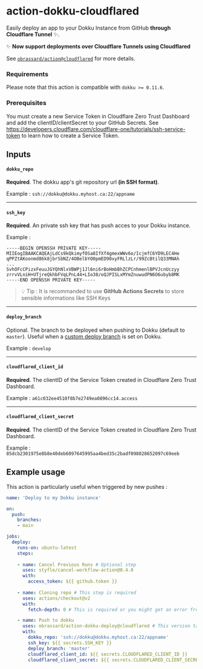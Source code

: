 # action-dokku-cloudflared
Easily deploy an app to your Dokku Instance from GitHub **through Cloudflare Tunnel** :sparkles:.

:sparkles: **Now support deployments over Cloudflare Tunnels using Cloudflared**

See [`obrassard/action@cloudflared`](https://github.com/obrassard/action-dokku-push/tree/cloudflared) for more details.

### Requirements

Please note that this action is compatible with `dokku >= 0.11.6`.

### Prerequisites

You must create a new Service Token in Cloudflare Zero Trust Dashboard and add the clientID/clientSecret to your GitHub Secrets.
See https://developers.cloudflare.com/cloudflare-one/tutorials/ssh-service-token to learn how to create a Service Token.


## Inputs

#### `dokku_repo`

**Required**. The dokku app's git repository url **(in SSH format)**. 

Example : `ssh://dokku@dokku.myhost.ca:22/appname`

***

#### `ssh_key`

**Required**. An private ssh key that has push acces to your Dokku instance. 

Example :

```
-----BEGIN OPENSSH PRIVATE KEY-----
MIIEogIBAAKCAQEAjLdCs9kQkimyfOSa8IfXf4gmexWWv6o/IcjmfC6YD9LEC4He
qPPZtAKoonmd86k8jbrSbNZ/4OBelbYO0pmED90xyFRLlzLr/99ZcBtilQ33MNAh
...
SvhOFcCPizxFeuuJGYQhNlxVBWPj1Jl6ni6rBoHmbBhZCPCnhmenlBPVJcnUczyy
zrrvVLniH+UTjreQkhbFVqLPnL44+LIo30/oQJPISLxMYmZnuwudPN6O6ubyb8MK
-----END OPENSSH PRIVATE KEY-----

```

> :bulb: Tip : It is recommanded to use **GitHub Actions Secrets** to store sensible informations like SSH Keys

***

#### `deploy_branch`

Optional. The branch to be deployed when pushing to Dokku (default to `master`). Useful when a [custom deploy branch](http://dokku.viewdocs.io/dokku/deployment/methods/git/#changing-the-deploy-branch) is set on Dokku.

Example : `develop`

***

#### `cloudflared_client_id`

**Required**. The clientID of the Service Token created in Cloudflare Zero Trust Dashboard.

Example : `a61c032ee4510f8b7e2749ea0896cc14.access`

***

#### `cloudflared_client_secret`

**Required**. The clientID of the Service Token created in Cloudflare Zero Trust Dashboard.

Example : `85dcb2301975e8b8e40deb6097645995aa4bed35c2badf098028652097c69eeb`


## Example usage 

This action is particularly useful when triggered by new pushes :

```yml
name: 'Deploy to my Dokku instance'

on:
  push:
    branches:
    - main

jobs:
  deploy:
    runs-on: ubuntu-latest
    steps:
  
    - name: Cancel Previous Runs # Optional step 
      uses: styfle/cancel-workflow-action@0.4.0
      with:
        access_token: ${{ github.token }}
    
    - name: Cloning repo # This step is required
      uses: actions/checkout@v2
      with:
        fetch-depth: 0 # This is required or you might get an error from Dokku

    - name: Push to dokku
      uses: obrassard/action-dokku-deploy@cloudflared # This version tag is required for Cloudflare Tunnel support
      with:
        dokku_repo: 'ssh://dokku@dokku.myhost.ca:22/appname'
        ssh_key: ${{ secrets.SSH_KEY }}
        deploy_branch: 'master'
        cloudflared_client_id: ${{ secrets.CLOUDFLARED_CLIENT_ID }}
        cloudflared_client_secret: ${{ secrets.CLOUDFLARED_CLIENT_SECRET }}
```

